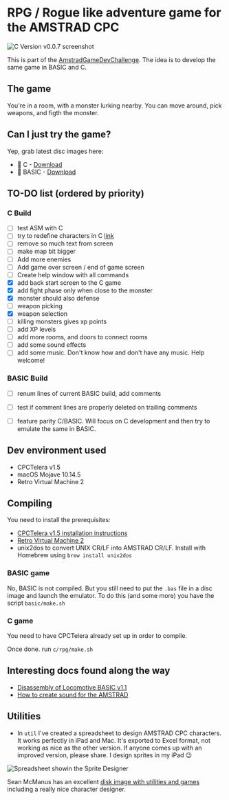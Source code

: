 # RPG / Rogue like adventure game for the AMSTRAD CPC

![C Version v0.0.7 screenshot](img/rpg.gif)

This is part of the [AmstradGameDevChallenge](https://github.com/AmstradGameDevChallenge). The idea is to develop the same game in BASIC and C.

## The game

You're in a room, with a monster lurking nearby. You can move around, pick weapons, and figth the monster.

## Can I just try the game?

Yep, grab latest disc images here:

- 💾 C     - [Download](basic/c/rpg/rpg.dsk) 
- 💾 BASIC - [Download](basic/rpg.dsk) 


## TO-DO list (ordered by priority)

### C Build

- [ ] test ASM with C
- [ ] try to redefine characters in C [link](http://www.cpcwiki.eu/forum/programming/how-to-redefine-characters-in-cassembly/)
- [ ] remove so much text from screen
- [ ] make map bit bigger
- [ ] Add more enemies
- [ ] Add game over screen / end of game screen
- [ ] Create help window with all commands
- [x] add back start screen to the C game
- [x] add fight phase only when close to the monster
- [x] monster should also defense
- [ ] weapon picking
- [x] weapon selection
- [ ] killing monsters gives xp points
- [ ] add XP levels
- [ ] add more rooms, and doors to connect rooms
- [ ] add some sound effects
- [ ] add some music. Don't know how and don't have any music. Help welcome!
 
### BASIC Build

- [ ] renum lines of current BASIC build, add comments
- [ ] test if comment lines are properly deleted on trailing comments
- [ ] feature parity C/BASIC. Will focus on C development and then try to emulate the same in BASIC.


## Dev environment used

- CPCTelera v1.5
- macOS Mojave 10.14.5
- Retro Virtual Machine 2

## Compiling

You need to install the prerequisites:

- [CPCTelera v1.5 installation instructions](http://lronaldo.github.io/cpctelera/files/readme-txt.html#Installing_CPCtelera)
- [Retro Virtual Machine 2](http://www.retrovirtualmachine.org/en/)
- unix2dos to convert UNIX CR/LF into AMSTRAD CR/LF. Install with Homebrew using `brew install unix2dos`

### BASIC game

No, BASIC is not compiled. But you still need to put the `.bas` file in a disc image and launch the emulator. To do this (and some more) you have the script `basic/make.sh`

### C game

You need to have CPCTelera already set up in order to compile.

Once done. run `c/rpg/make.sh`

## Interesting docs found along the way

- [Disassembly of Locomotive BASIC v1.1](http://www.cpctech.org.uk/docs/basic.asm)
- [How to create sound for the AMSTRAD](https://www.sean.co.uk/books/amstrad/amstrad6.shtm)

## Utilities

- In `util` I've created a spreadsheet to design AMSTRAD CPC characters. It works perfectly in iPad and Mac. It's exported to Excel format, not working as nice as the other version. If anyone comes up with an improved version, please share. I design sprites in my iPad 😉

![Spreadsheet showin the Sprite Designer](img/sprite-designer.png)

Sean McManus has an excellent [disk image with utilities and games](https://www.sean.co.uk/books/amstrad/cpcdownload.shtm) including a really nice character designer.